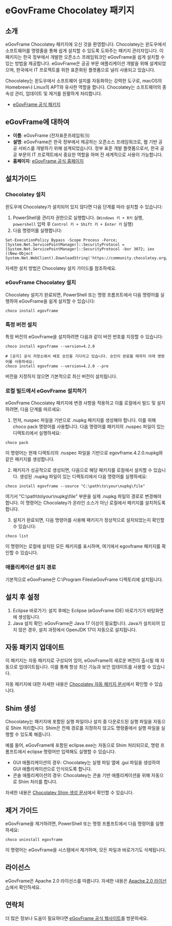 # eGovFrame Chocolatey 패키지

## 소개
eGovFrame Chocolatey 패키지에 오신 것을 환영합니다. Chocolatey는 윈도우에서 소프트웨어를 명령줄을 통해 쉽게 설치할 수 있도록 도와주는 패키지 관리자입니다. 이 패키지는 한국 정부에서 개발한 오픈소스 프레임워크인 eGovFrame을 쉽게 설치할 수 있는 방법을 제공합니다. eGovFrame은 공공 부문 애플리케이션 개발을 위해 설계되었으며, 한국에서 IT 프로젝트를 위한 표준화된 플랫폼으로 널리 사용되고 있습니다.

Chocolatey는 윈도우에서 소프트웨어 설치를 자동화하는 강력한 도구로, macOS의 Homebrew나 Linux의 APT와 유사한 역할을 합니다. Chocolatey는 소프트웨어의 종속성 관리, 업데이트 및 제거를 원활하게 처리합니다.

- [eGovFrame 공식 패키지](https://community.chocolatey.org/packages/egovframe)

## eGovFrame에 대하여
- **이름**: eGovFrame (전자표준프레임워크)
- **설명**: eGovFrame은 한국 정부에서 제공하는 오픈소스 프레임워크로, 웹 기반 공공 서비스를 개발하기 위해 설계되었습니다. 정부 표준 개발 플랫폼으로서, 한국 공공 부문의 IT 프로젝트에서 중요한 역할을 하며 전 세계적으로 사용이 가능합니다.
- **홈페이지**: [eGovFrame 공식 홈페이지](https://www.egovframe.go.kr)

## 설치가이드

### Chocolatey 설치
윈도우에 Chocolatey가 설치되어 있지 않다면 다음 단계를 따라 설치할 수 있습니다:

1. PowerShell을 관리자 권한으로 실행합니다. (`Windows 키 + R키` 실행, `powershell` 입력 후 `Control 키 + Shift 키 + Enter 키` 실행)
2. 다음 명령어를 실행합니다:
``` shell
Set-ExecutionPolicy Bypass -Scope Process -Force; [System.Net.ServicePointManager]::SecurityProtocol = [System.Net.ServicePointManager]::SecurityProtocol -bor 3072; iex ((New-Object System.Net.WebClient).DownloadString('https://community.chocolatey.org/install.ps1'))
```

자세한 설치 방법은 Chocolatey 설치 가이드를 참조하세요.

### eGovFrame Chocolatey 설치

Chocolatey 설치가 완료되면, PowerShell 또는 명령 프롬프트에서 다음 명령어를 실행하여 eGovFrame을 쉽게 설치할 수 있습니다:

``` shell
choco install egovframe
```

### 특정 버전 설치

특정 버전의 eGovFrame을 설치하려면 다음과 같이 버전 번호를 지정할 수 있습니다:

``` shell
choco install egovframe --version=4.2.0

# [공지] 공식 저장소에서 배포 승인을 기다리고 있습니다. 승인이 완료될 때까지 아래 명령어를 사용하세요:
choco install egovframe --version=4.2.0 --pre
```

버전을 지정하지 않으면 기본적으로 최신 버전이 설치됩니다.

### 로컬 빌드에서 eGovFrame 설치하기

eGovFrame Chocolatey 패키지에 변경 사항을 적용하고 이를 로컬에서 빌드 및 설치하려면, 다음 단계를 따르세요:

1.	먼저, nuspec 파일을 기반으로 .nupkg 패키지를 생성해야 합니다. 이를 위해 choco pack 명령어를 사용합니다. 다음 명령어를 패키지의 .nuspec 파일이 있는 디렉토리에서 실행하세요:

``` shell
choco pack
```

이 명령어는 현재 디렉토리의 .nuspec 파일을 기반으로 egovframe.4.2.0.nupkg와 같은 패키지를 생성합니다.

2.	패키지가 성공적으로 생성되면, 다음으로 해당 패키지를 로컬에서 설치할 수 있습니다. 생성된 .nupkg 파일이 있는 디렉토리에서 다음 명령어를 실행하세요:

``` shell
choco install egovframe --source "C:\path\to\your\nupkg\file"
```

여기서 "C:\path\to\your\nupkg\file" 부분을 실제 .nupkg 파일의 경로로 변경해야 합니다. 이 명령어는 Chocolatey가 온라인 소스가 아닌 로컬에서 패키지를 설치하도록 합니다.

3.	설치가 완료되면, 다음 명령어를 사용해 패키지가 정상적으로 설치되었는지 확인할 수 있습니다:

``` shell
choco list
```

이 명령어는 로컬에 설치된 모든 패키지를 표시하며, 여기에서 egovframe 패키지를 확인할 수 있습니다.

### 애플리케이션 설치 경로

기본적으로 eGovFrame은 C:\Program Files\eGovFrame 디렉토리에 설치됩니다.

## 설치 후 설정

1. Eclipse 바로가기: 설치 후에는 Eclipse (eGovFrame IDE) 바로가기가 바탕화면에 생성됩니다.
2. Java 설치 확인: eGovFrame은 Java 17 이상이 필요합니다. Java가 설치되어 있지 않은 경우, 설치 과정에서 OpenJDK 17이 자동으로 설치됩니다.

## 자동 패키지 업데이트

이 패키지는 자동 패키지로 구성되어 있어, eGovFrame의 새로운 버전이 출시될 때 자동으로 업데이트됩니다. 이를 통해 항상 최신 기능과 보안 업데이트를 사용할 수 있습니다.

자동 패키지에 대한 자세한 내용은 [Chocolatey 자동 패키지 문서](https://docs.chocolatey.org/en-us/create/automatic-packages)에서 확인할 수 있습니다.

## Shim 생성

Chocolatey는 패키지에 포함된 실행 파일이나 설치 중 다운로드된 실행 파일을 자동으로 Shim 처리합니다. Shim은 전체 경로를 지정하지 않고도 명령줄에서 실행 파일을 실행할 수 있도록 해줍니다.

예를 들어, eGovFrame에 포함된 eclipse.exe는 자동으로 Shim 처리되므로, 명령 프롬프트에서 eclipse 명령어만 입력해도 실행할 수 있습니다.

- GUI 애플리케이션의 경우: Chocolatey는 실행 파일 옆에 .gui 파일을 생성하여 GUI 애플리케이션으로 인식되도록 합니다.
- 콘솔 애플리케이션의 경우: Chocolatey는 콘솔 기반 애플리케이션을 위해 자동으로 Shim 처리를 합니다.

자세한 내용은 [Chocolatey Shim 생성 문서](https://docs.chocolatey.org/en-us/features/shim)에서 확인할 수 있습니다.

## 제거 가이드

eGovFrame을 제거하려면, PowerShell 또는 명령 프롬프트에서 다음 명령어를 실행하세요:

``` shell
choco uninstall egovframe
```

이 명령어는 eGovFrame을 시스템에서 제거하며, 모든 파일과 바로가기도 삭제됩니다.

## 라이선스

eGovFrame은 Apache 2.0 라이선스를 따릅니다. 자세한 내용은 [Apache 2.0 라이선스](/tools/LICENSE.txt)에서 확인하세요.

## 연락처

더 많은 정보나 도움이 필요하다면 [eGovFrame 공식 웹사이트](https://www.egovframe.go.kr)를 방문하세요.